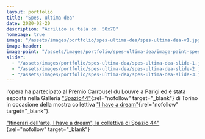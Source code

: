 ```yaml
---
layout: portfolio
title: "Spes, ultima dea"
date: 2020-02-20
description: "Acrilico su tela cm. 50x70"
homepage: true
image: "/assets/images/portfolio/spes-ultima-dea/spes-ultima-dea-v1.jpg"
image-header:
image-paint: "/assets/images/portfolio/spes-ultima-dea/image-paint-spes-ultima-dea-v1.jpg"
slider:
  - "/assets/images/portfolio/spes-ultima-dea/spes-ultima-dea-slide-1.jpg"
  - "/assets/images/portfolio/spes-ultima-dea/spes-ultima-dea-slide-2.jpg"
  - "/assets/images/portfolio/spes-ultima-dea/spes-ultima-dea-slide-3.jpg"
---
```


l’opera ha partecipato al Premio Carrousel du Louvre a Parigi ed è stata esposta nella Galleria ["Spazio44"](https://www.spazio-44.it/){:rel="nofollow" target="_blank"} di Torino in occasione della mostra collettiva ["I have a dream"](https://iltorinese.it/2023/06/28/i-have-a-dream-a-spazio-44/){:rel="nofollow" target="_blank"}.

["Itinerari dell'arte, I have a dream", la collettiva di Spazio 44"](https://www.itinerarinellarte.it/it/mostre/i-have-a-dream-6204){:rel="nofollow" target="_blank"}

